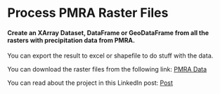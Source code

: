 # Process PMRA Raster Files

#### Create an XArray Dataset, DataFrame or GeoDataFrame from all the rasters with precipitation data from PMRA.

You can export the result to excel or shapefile to do stuff with the data.

You can download the raster files from the following link:
[PMRA Data](https://drive.google.com/drive/folders/1c4OUapwH5QwLwZ-oxQV1-Q6wrQkhV7Gy)

You can read about the project in this LinkedIn post:
[Post](https://www.linkedin.com/posts/juan-jos%C3%A9-gait%C3%A1n-2b42b285_actualizaci%C3%B3n-nueva-base-de-datos-de-precipitaciones-activity-7253105052960104448-PuGC?utm_source=share&utm_medium=member_desktop)